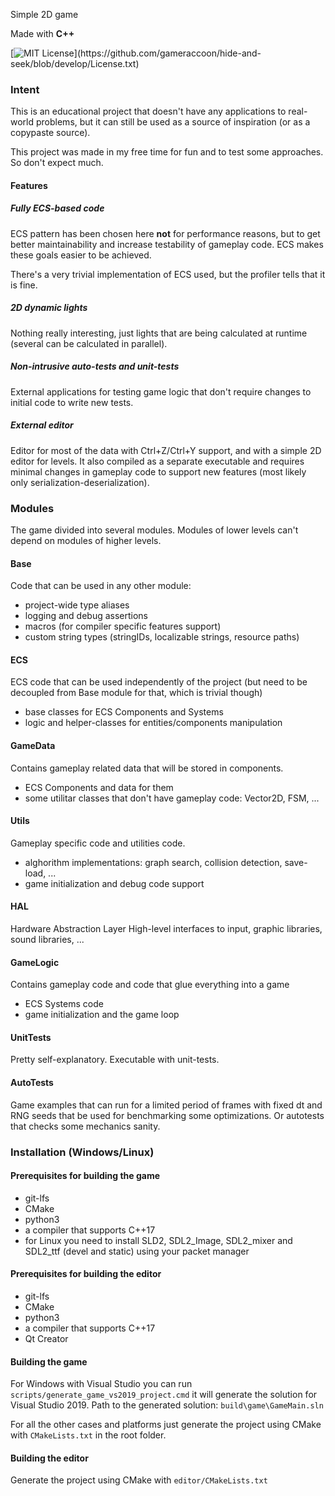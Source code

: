 Simple 2D game

Made with **C++**

[![MIT License](https://img.shields.io/apm/l/atomic-design-ui.svg?)](https://github.com/gameraccoon/hide-and-seek/blob/develop/License.txt)

### Intent
This is an educational project that doesn't have any applications to real-world problems, but it can still be used as a source of inspiration (or as a copypaste source).

This project was made in my free time for fun and to test some approaches. So don't expect much.

#### Features
##### Fully ECS-based code
ECS pattern has been chosen here **not** for performance reasons, but to get better maintainability and increase testability of gameplay code. ECS makes these goals easier to be achieved.

There's a very trivial implementation of ECS used, but the profiler tells that it is fine.

##### 2D dynamic lights
Nothing really interesting, just lights that are being calculated at runtime (several can be calculated in parallel).

##### Non-intrusive auto-tests and unit-tests
External applications for testing game logic that don't require changes to initial code to write new tests.

##### External editor
Editor for most of the data with Ctrl+Z/Ctrl+Y support, and with a simple 2D editor for levels. It also compiled as a separate executable and requires minimal changes in gameplay code to support new features (most likely only serialization-deserialization).

### Modules
The game divided into several modules. Modules of lower levels can't depend on modules of higher levels.

#### Base
Code that can be used in any other module:
- project-wide type aliases
- logging and debug assertions
- macros (for compiler specific features support)
- custom string types (stringIDs, localizable strings, resource paths)

#### ECS
ECS code that can be used independently of the project (but need to be decoupled from Base module for that, which is trivial though)
- base classes for ECS Components and Systems
- logic and helper-classes for entities/components manipulation

#### GameData
Contains gameplay related data that will be stored in components.
- ECS Components and data for them
- some utilitar classes that don't have gameplay code: Vector2D, FSM, ...

#### Utils
Gameplay specific code and utilities code.
- alghorithm implementations: graph search, collision detection, save-load, ...
- game initialization and debug code support

#### HAL
Hardware Abstraction Layer
High-level interfaces to input, graphic libraries, sound libraries, ...

#### GameLogic
Contains gameplay code and code that glue everything into a game
- ECS Systems code
- game initialization and the game loop

#### UnitTests
Pretty self-explanatory. Executable with unit-tests.

#### AutoTests
Game examples that can run for a limited period of frames with fixed dt and RNG seeds that be used for benchmarking some optimizations. Or autotests that checks some mechanics sanity.

### Installation (Windows/Linux)

#### Prerequisites for building the game
- git-lfs
- CMake
- python3
- a compiler that supports C++17
- for Linux you need to install SLD2, SDL2_Image, SDL2_mixer and SDL2_ttf (devel and static) using your packet manager

#### Prerequisites for building the editor
- git-lfs
- CMake
- python3
- a compiler that supports C++17
- Qt Creator

#### Building the game
For Windows with Visual Studio you can run `scripts/generate_game_vs2019_project.cmd` it will generate the solution for Visual Studio 2019. Path to the generated solution: `build\game\GameMain.sln`

For all the other cases and platforms just generate the project using CMake with `CMakeLists.txt` in the root folder.

#### Building the editor
Generate the project using CMake with `editor/CMakeLists.txt`
